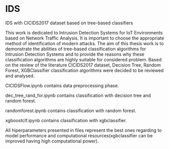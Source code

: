 # IDS
IDS with CICIDS2017 dataset based on tree-based classifiers

This work is dedicated to Intrusion Detection Systems for IoT
Environments based on Network Traffic Analysis. 
It is important to choose the appropriate method of identification of
modern attacks. The aim of this thesis work is to demonstrate the abilities of
tree-based classification algorithms for Intrusion Detection Systems and to
provide the reasons why these classification algorithms are highly suitable
for considered problem.
Based on the review of the literature CICIDS2017 dataset, Decision
Tree, Random Forest, XGBClassifier classification algorithms were decided
to be reviewed and analysed.


CICIDSFlow.ipynb contains data preprocessing phase.

dec_tree_rand_for.ipynb contains classification with decision tree and random forest.

randomforest.ipynb contains classification with random forest.

xgboostclf.ipynb contains classification with xgbclassifier.


All hiperparameters presented in files represent the best ones regarding to model performance and computational resources(xgbclassifier can be improved having high computational power).
